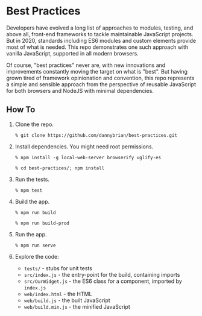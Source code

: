 # Best Practices

Developers have evolved a long list of approaches to modules, testing, and above all, front-end frameworks to tackle maintainable JavaScript projects. But in 2020, standards including ES6 modules and custom elements provide most of what is needed. This repo demonstrates one such approach with vanilla JavaScript, supported in all modern browsers.

Of course, "best practices" never are, with new innovations and improvements constantly moving the target on what is "best". But having grown tired of framework opinionation and convention, this repo represents a simple and sensible approach from the perspective of reusable JavaScript for both browsers and NodeJS with minimal dependencies.

## How To 

1. Clone the repo.

   `% git clone https://github.com/dannybrian/best-practices.git`

2. Install dependencies. You might need root permissions.

   `% npm install -g local-web-server browserify uglify-es`
   
   `% cd best-practices/; npm install`

3. Run the tests.

   `% npm test`

4. Build the app.

   `% npm run build`
   
   `% npm run build-prod`

5. Run the app.

   `% npm run serve`

6. Explore the code:

    * `tests/` - stubs for unit tests
    * `src/index.js` - the entry-point for the build, containing imports
    * `src/OurWidget.js` - the ES6 class for a component, imported by `index.js`
    * `web/index.html` - the HTML
    * `web/build.js` - the built JavaScript
    * `web/build.min.js` - the minified JavaScript
    




